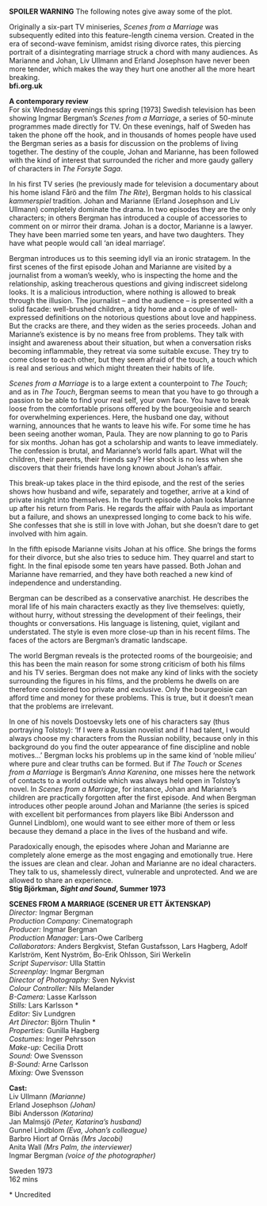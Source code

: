 
**SPOILER WARNING** The following notes give away some of the plot.

Originally a six-part TV miniseries, _Scenes from a Marriage_ was subsequently edited into this feature-length cinema version. Created in the era of second-wave feminism, amidst rising divorce rates, this piercing portrait of a disintegrating marriage struck a chord with many audiences. As Marianne and Johan, Liv Ullmann and Erland Josephson have never been more tender, which makes the way they hurt one another all the more heart breaking.<br>
**bfi.org.uk**<br>

**A contemporary review**<br>
For six Wednesday evenings this spring [1973] Swedish television has been showing Ingmar Bergman’s _Scenes from a Marriage_, a series of 50-minute programmes made directly for TV. On these evenings, half of Sweden has taken the phone off the hook, and in thousands of homes people have used the Bergman series as a basis for discussion on the problems of living together. The destiny of the couple, Johan and Marianne, has been followed with the kind of interest that surrounded the richer and more gaudy gallery of characters in _The Forsyte Saga_.

In his first TV series (he previously made for television a documentary about his home island Fårö and the film _The Rite_), Bergman holds to his classical _kammerspiel_ tradition. Johan and Marianne (Erland Josephson and Liv Ullmann) completely dominate the drama. In two episodes they are the only characters; in others Bergman has introduced a couple of accessories to comment on or mirror their drama. Johan is a doctor, Marianne is a lawyer. They have been married some ten years, and have two daughters. They have what people would call ‘an ideal marriage’.

Bergman introduces us to this seeming idyll via an ironic stratagem. In the first scenes of the first episode Johan and Marianne are visited by a journalist from a woman’s weekly, who is inspecting the home and the relationship, asking treacherous questions and giving indiscreet sidelong looks. It is a malicious introduction, where nothing is allowed to break through the illusion. The journalist – and the audience – is presented with a solid facade: well-brushed children, a tidy home and a couple of well-expressed definitions on the notorious questions about love and happiness. But the cracks are there, and they widen as the series proceeds. Johan and Marianne’s existence is by no means free from problems. They talk with insight and awareness about their situation, but when a conversation risks becoming inflammable, they retreat via some suitable excuse. They try to come closer to each other, but they seem afraid of the touch, a touch which is real and serious and which might threaten their habits of life.

_Scenes from a Marriage_ is to a large extent a counterpoint to _The Touch_; and as in _The_ _Touch_, Bergman seems to mean that you have to go through a passion to be able to find your real self, your own face. You have to break loose from the comfortable prisons offered by the bourgeoisie and search for overwhelming experiences. Here, the husband one day, without warning, announces that he wants to leave his wife. For some time he has been seeing another woman, Paula. They are now planning to go to Paris for six months. Johan has got a scholarship and wants to leave immediately. The confession is brutal, and Marianne’s world falls apart. What will the children, their parents, their friends say? Her shock is no less when she discovers that their friends have long known about Johan’s affair.

This break-up takes place in the third episode, and the rest of the series shows how husband and wife, separately and together, arrive at a kind of private insight into themselves. In the fourth episode Johan looks Marianne up after his return from Paris. He regards the affair with Paula as important but a failure, and shows an unexpressed longing to come back to his wife. She confesses that she is still in love with Johan, but she doesn’t dare to get involved with him again.

In the fifth episode Marianne visits Johan at his office. She brings the forms for their divorce, but she also tries to seduce him. They quarrel and start to fight. In the final episode some ten years have passed. Both Johan and Marianne have remarried, and they have both reached a new kind of independence and understanding.

Bergman can be described as a conservative anarchist. He describes the moral life of his main characters exactly as they live themselves: quietly, without hurry, without stressing the development of their feelings, their thoughts or conversations. His language is listening, quiet, vigilant and understated. The style is even more close-up than in his recent films. The faces of the actors are Bergman’s dramatic landscape.

The world Bergman reveals is the protected rooms of the bourgeoisie; and this has been the main reason for some strong criticism of both his films and his TV series. Bergman does not make any kind of links with the society surrounding the figures in his films, and the problems he dwells on are therefore considered too private and exclusive. Only the bourgeoisie can afford time and money for these problems. This is true, but it doesn’t mean that the problems are irrelevant.

In one of his novels Dostoevsky lets one of his characters say (thus portraying Tolstoy): ‘If I were a Russian novelist and if I had talent, I would always choose my characters from the Russian nobility, because only in this background do you find the outer appearance of fine discipline and noble motives…’ Bergman locks his problems up in the same kind of ‘noble milieu’ where pure and clear truths can be formed. But if _The_ _Touch_ or _Scenes from a Marriage_ is Bergman’s _Anna Karenina_, one misses here the network of contacts to a world outside which was always held open in Tolstoy’s novel. In _Scenes from a Marriage_, for instance, Johan and Marianne’s children are practically forgotten after the first episode. And when Bergman introduces other people around Johan and Marianne (the series is spiced with excellent bit performances from players like Bibi Andersson and Gunnel Lindblom), one would want to see either more of them or less because they demand a place in the lives of the husband and wife.

Paradoxically enough, the episodes where Johan and Marianne are completely alone emerge as the most engaging and emotionally true. Here the issues are clean and clear. Johan and Marianne are no ideal characters. They talk to us, shamelessly direct, vulnerable and unprotected. And we are allowed to share an experience.<br>
**Stig Björkman, _Sight and Sound_, Summer 1973**<br>

**SCENES FROM A MARRIAGE (SCENER UR ETT ÄKTENSKAP)**<br>
_Director:_ Ingmar Bergman  
_Production Company:_ Cinematograph  
_Producer:_ Ingmar Bergman  
_Production Manager:_ Lars-Owe Carlberg  
_Collaborators:_ Anders Bergkvist, Stefan Gustafsson, Lars Hagberg, Adolf Karlström, Kent Nyström, Bo-Erik Ohlsson, Siri Werkelin  
_Script Supervisor:_ Ulla Stattin  
_Screenplay:_ Ingmar Bergman  
_Director of Photography:_ Sven Nykvist  
_Colour Controller:_ Nils Melander  
_B-Camera:_ Lasse Karlsson  
_Stills:_ Lars Karlsson *  
_Editor:_ Siv Lundgren  
_Art Director:_ Björn Thulin *  
_Properties:_ Gunilla Hagberg  
_Costumes:_ Inger Pehrsson  
_Make-up:_ Cecilia Drott  
_Sound:_ Owe Svensson  
_B-Sound:_ Arne Carlsson  
_Mixing:_ Owe Svensson<br>

**Cast:**<br>
Liv Ullmann _(Marianne)_  
Erland Josephson _(Johan)_  
Bibi Andersson _(Katarina)_  
Jan Malmsjö _(Peter, Katarina’s husband)_  
Gunnel Lindblom _(Eva, Johan’s colleague)_  
Barbro Hiort af Ornäs _(Mrs Jacobi)_  
Anita Wall _(Mrs Palm, the interviewer)_  
Ingmar Bergman _(voice of the photographer)_<br>
  
Sweden 1973<br>
162 mins<br>

\* Uncredited
<!--stackedit_data:
eyJoaXN0b3J5IjpbLTEwMTE4NzQ1MTVdfQ==
-->